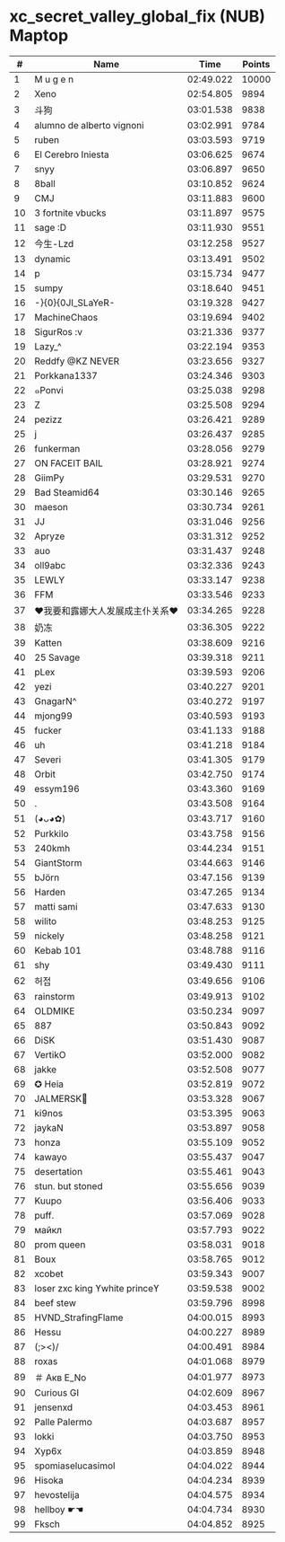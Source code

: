 # xc_secret_valley_global_fix (NUB) Maptop

|  # | Name | Time | Points |
|-------------- | -------------- | -------------- | -------------- | 
| 1 | M u g e n | 02:49.022 | 10000 | 
| 2 | Xeno | 02:54.805 | 9894 | 
| 3 | 斗狗 | 03:01.538 | 9838 | 
| 4 | alumno de alberto vignoni | 03:02.991 | 9784 | 
| 5 | ruben | 03:03.593 | 9719 | 
| 6 | El Cerebro Iniesta | 03:06.625 | 9674 | 
| 7 | snyy | 03:06.897 | 9650 | 
| 8 | 8ball | 03:10.852 | 9624 | 
| 9 | CMJ | 03:11.883 | 9600 | 
| 10 | 3 fortnite vbucks | 03:11.897 | 9575 | 
| 11 | sage :D | 03:11.930 | 9551 | 
| 12 | 今生-Lzd | 03:12.258 | 9527 | 
| 13 | dynamic | 03:13.491 | 9502 | 
| 14 | p | 03:15.734 | 9477 | 
| 15 | sumpy | 03:18.640 | 9451 | 
| 16 | -}{0}{0JI_SLaYeR- | 03:19.328 | 9427 | 
| 17 | MachineChaos | 03:19.694 | 9402 | 
| 18 | SigurRos :v | 03:21.336 | 9377 | 
| 19 | Lazy_^ | 03:22.194 | 9353 | 
| 20 | Reddfy @KZ NEVER | 03:23.656 | 9327 | 
| 21 | Porkkana1337 | 03:24.346 | 9303 | 
| 22 | ๑Ponvi | 03:25.038 | 9298 | 
| 23 | Z | 03:25.508 | 9294 | 
| 24 | pezizz | 03:26.421 | 9289 | 
| 25 | j | 03:26.437 | 9285 | 
| 26 | funkerman | 03:28.056 | 9279 | 
| 27 | ON FACEIT BAIL | 03:28.921 | 9274 | 
| 28 | GiimPy | 03:29.531 | 9270 | 
| 29 | Bad Steamid64 | 03:30.146 | 9265 | 
| 30 | maeson | 03:30.734 | 9261 | 
| 31 | JJ | 03:31.046 | 9256 | 
| 32 | Apryze | 03:31.312 | 9252 | 
| 33 | auo | 03:31.437 | 9248 | 
| 34 | oll9abc | 03:32.336 | 9243 | 
| 35 | LEWLY | 03:33.147 | 9238 | 
| 36 | FFM | 03:33.546 | 9233 | 
| 37 | ❤我要和露娜大人发展成主仆关系❤ | 03:34.265 | 9228 | 
| 38 | 奶冻 | 03:36.305 | 9222 | 
| 39 | Katten | 03:38.609 | 9216 | 
| 40 | 25 Savage | 03:39.318 | 9211 | 
| 41 | pLex | 03:39.593 | 9206 | 
| 42 | yezi | 03:40.227 | 9201 | 
| 43 | GnagarN^ | 03:40.272 | 9197 | 
| 44 | mjong99 | 03:40.593 | 9193 | 
| 45 | fucker | 03:41.133 | 9188 | 
| 46 | uh | 03:41.218 | 9184 | 
| 47 | Severi | 03:41.305 | 9179 | 
| 48 | Orbit | 03:42.750 | 9174 | 
| 49 | essym196 | 03:43.360 | 9169 | 
| 50 | . | 03:43.508 | 9164 | 
| 51 | (◕ᴗ◕✿) | 03:43.717 | 9160 | 
| 52 | Purkkilo | 03:43.758 | 9156 | 
| 53 | 240kmh | 03:44.234 | 9151 | 
| 54 | GiantStorm | 03:44.663 | 9146 | 
| 55 | bJörn | 03:47.156 | 9139 | 
| 56 | Harden | 03:47.265 | 9134 | 
| 57 | matti sami | 03:47.633 | 9130 | 
| 58 | wilito | 03:48.253 | 9125 | 
| 59 | nickely | 03:48.258 | 9121 | 
| 60 | Kebab 101 | 03:48.788 | 9116 | 
| 61 | shy | 03:49.430 | 9111 | 
| 62 | 허접 | 03:49.656 | 9106 | 
| 63 | rainstorm | 03:49.913 | 9102 | 
| 64 | OLDMIKE | 03:50.234 | 9097 | 
| 65 | 887 | 03:50.843 | 9092 | 
| 66 | DiSK | 03:51.430 | 9087 | 
| 67 | VertikO | 03:52.000 | 9082 | 
| 68 | jakke | 03:52.508 | 9077 | 
| 69 | ✪ Heia | 03:52.819 | 9072 | 
| 70 | JALMERSK👀 | 03:53.328 | 9067 | 
| 71 | ki9nos | 03:53.395 | 9063 | 
| 72 | jaykaN | 03:53.897 | 9058 | 
| 73 | honza | 03:55.109 | 9052 | 
| 74 | kawayo | 03:55.437 | 9047 | 
| 75 | desertation | 03:55.461 | 9043 | 
| 76 | stun. but stoned | 03:55.656 | 9039 | 
| 77 | Kuupo | 03:56.406 | 9033 | 
| 78 | puff. | 03:57.069 | 9028 | 
| 79 | майкл | 03:57.793 | 9022 | 
| 80 | prom queen | 03:58.031 | 9018 | 
| 81 | Boux | 03:58.765 | 9012 | 
| 82 | xcobet | 03:59.343 | 9007 | 
| 83 | loser zxc king ϒwhite princeϒ | 03:59.538 | 9002 | 
| 84 | beef stew | 03:59.796 | 8998 | 
| 85 | HVND_StrafingFlame | 04:00.015 | 8993 | 
| 86 | Hessu | 04:00.227 | 8989 | 
| 87 | (;><)/ | 04:00.491 | 8984 | 
| 88 | roxas | 04:01.068 | 8979 | 
| 89 | ＃ Акв E_No | 04:01.977 | 8973 | 
| 90 | Curious GI | 04:02.609 | 8967 | 
| 91 | jensenxd | 04:03.453 | 8961 | 
| 92 | Palle Palermo | 04:03.687 | 8957 | 
| 93 | lokki | 04:03.750 | 8953 | 
| 94 | Xyp6x | 04:03.859 | 8948 | 
| 95 | spomiaselucasimol | 04:04.022 | 8944 | 
| 96 | Hisoka | 04:04.234 | 8939 | 
| 97 | hevostelija | 04:04.575 | 8934 | 
| 98 | hellboy ☛☚ | 04:04.734 | 8930 | 
| 99 | Fksch | 04:04.852 | 8925 | 

